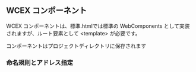 <!--DESC: {icon:{name:"explore"},id:2} -->

## WCEX コンポーネント

WCEX コンポーネントは、標準.htmlでは標準の WebComponents として実装されますが、ルート要素として <template\> が必要です。

コンポーネントはプロジェクトディレクトリに保存されます

### 命名規則とアドレス指定
